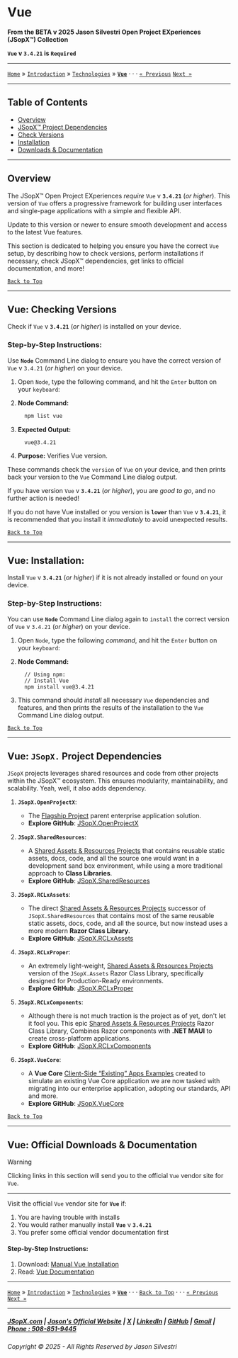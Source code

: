 ﻿# Vue

**From the ﻿BETA v 2025 Jason Silvestri Open Project EXperiences (JSopX™) Collection**

**`Vue` v `3.4.21` is `Required`**

---

[`Home`](../../../README.md) » [`Introduction`](../../../../../Introduction/) » [`Technologies`](../../../../../Technologies/) » **[`Vue`](./Vue.md)** · · · [`« Previous`](./React.md) [`Next »`](./Vite.md)

---

## Table of Contents

- [Overview](#overview)
- [JSopX™ Project Dependencies](#vue-jsopx-project-dependencies)
- [Check Versions](#vue-checking-versions)
- [Installation](#vue-installation)
- [Downloads & Documentation](#vue-official-downloads--documentation)

---

## **Overview**  

The JSopX™ Open Project EXperiences _require_ `Vue` v **`3.4.21`** (_or higher_). This version of `Vue` offers a progressive framework for building user interfaces and single-page applications with a simple and flexible API. 

Update to this version or newer to ensure smooth development and access to the latest Vue features.

This section is dedicated to helping you ensure you have the correct `Vue` setup, by describing how to check versions, perform installations if necessary, check JSopX™ dependencies, get links to official documentation, and more!


[`Back to Top`](#table-of-contents)

---

## Vue: Checking Versions

Check if `Vue` v **`3.4.21`** (_or higher_) is installed on your device.

### Step-by-Step Instructions:

Use **`Node`** Command Line dialog to ensure you have the correct version of `Vue` v `3.4.21` (_or higher_) on your device.
   
1. Open `Node`, type the following command, and hit the `Enter` button on your `keyboard`:
   
2. **Node Command:**
     ```bash
       npm list vue
     ```
3. **Expected Output:** 
     ```
       vue@3.4.21
     ```
4. **Purpose:** Verifies Vue version.

These commands check the `version` of `Vue` on your device, and then prints back your version to the `Vue` Command Line dialog output.
   
If you have version `Vue` v **`3.4.21`** (_or higher_), you are _good to go_, and no further action is needed!
   
If you do not have Vue installed or you version is **`lower`** than `Vue` v **`3.4.21`**, it is recommended that you install it _immediately_ to avoid unexpected results.


[`Back to Top`](#table-of-contents)

---

## Vue: Installation:

Install `Vue` v **`3.4.21`** (_or higher_) if it is not already installed or found on your device.

### Step-by-Step Instructions:

You can use **`Node`** Command Line dialog again to `install` the correct version of `Vue` v `3.4.21` (_or higher_) on your device.
   
1. Open `Node`, type the following _command_, and hit the `Enter` button on your `keyboard`:

2. **Node Command:**
     ```node
       // Using npm:
       // Install Vue
       npm install vue@3.4.21
      ```
    
3. This command should _install_ all necessary `Vue` dependencies and features, and then prints the results of the installation to the `Vue` Command Line dialog output.

[`Back to Top`](#table-of-contents)

---

## **Vue: `JSopX.` Project Dependencies**

`JSopX` projects leverages shared resources and code from other projects within the JSopX™ ecosystem. This ensures modularity, maintainability, and scalability. Yeah, well, it also adds dependency.

1. **`JSopX.OpenProjectX`**:
   - The [Flagship Project](../../../../../Introduction/JSopxProjectsFamilies.md#1-flagship-projects) parent enterprise application solution.
   - **Explore GitHub**: [JSopX.OpenProjectX](../../../../../OpenProjects/jsopx.OpenProjectX)

2. **`JSopX.SharedResources`**:
   - A [Shared Assets & Resources Projects](../../../../../Introduction/JSopxProjectsFamilies.md#2-shared-assets--resources-projects) that contains reusable static assets, docs, code, and all the source one would want in a development sand box environment, while using a more traditional approach to **Class Libraries**.
   - **Explore GitHub**: [JSopX.SharedResources](../../../../../OpenProjects/jsopx.SharedResources)
 
3. **`JSopX.RCLxAssets`**:
   - The direct [Shared Assets & Resources Projects](../../../../../Introduction/JSopxProjectsFamilies.md#2-shared-assets--resources-projects) successor of `JSopX.SharedResources` that contains most of the same reusable static assets, docs, code, and all the source, but now instead uses a more modern **Razor Class Library**. 
   - **Explore GitHub**: [JSopX.RCLxAssets](../../../../../OpenProjects/jsopx.RCLxAssets)

4. **`JSopX.RCLxProper`**:
   - An extremely light-weight, [Shared Assets & Resources Projects](../../../../../Introduction/JSopxProjectsFamilies.md#2-shared-assets--resources-projects) version of the `JSopX.Assets` Razor Class Library, specifically designed for Production-Ready environments.
   - **Explore GitHub**: [JSopX.RCLxProper](../../../../../OpenProjects/jsopx.RCLxProper)

5. **`JSopX.RCLxComponents`**:
   - Although there is not much traction is the project as of yet, don't let it fool you. This epic [Shared Assets & Resources Projects](../../../../../Introduction/JSopxProjectsFamilies.md#2-shared-assets--resources-projects) Razor Class Library, Combines Razor components with **.NET MAUI** to create cross-platform applications.
   - **Explore GitHub**: [JSopX.RCLxComponents](../../../../../OpenProjects/jsopx.RCLxComponents)

6. **`JSopX.VueCore`**:
    - A **Vue Core** [Client-Side “Existing” Apps Examples](../../../../../Introduction/JSopxProjectsFamilies.md#5-client-side-existing-apps-examples) created to simulate an existing Vue Core application we are now tasked with migrating into our enterprise application, adopting our standards, API and more.
    - **Explore GitHub**: [JSopX.VueCore](../../../../../OpenProjects/jsopx.VueCore)
  
[`Back to Top`](#table-of-contents)

---

## Vue: Official Downloads & Documentation

> [!WARNING]
> Clicking links in this section will send you to the official `Vue` vendor site for `Vue`.
> 

---

Visit the official `Vue` vendor site for **`Vue`** if:

1. You are having trouble with installs
2. You would rather manually install **`Vue`** v **`3.4.21`**
3. You prefer some official vendor documentation first
   
#### Step-by-Step Instructions:
   
1. Download: [Manual Vue Installation](https://vuejs.org/)
2. Read: [Vue Documentation](https://vuejs.org/guide/introduction.html)

---

[`Home`](../../../README.md) » [`Introduction`](../../../../../Introduction/) » [`Technologies`](../../../../../Technologies/) » **[`Vue`](./Vue.md)** · · · [`Back to Top`](#table-of-contents) · · · [`« Previous`](./React.md) [`Next »`](./Vite.md)

---

##### [JSopX.com](https://www.jsopx.com/) | [Jason's Official Website](https://www.jsilvestri.com/) | [X](https://www.x.com/JasonSilvestri) | [LinkedIn](http://www.linkedin.com/in/JasonSilvestri) | [GitHub](https://github.com/JasonSilvestri) | [Gmail](mailto:therealjasonsilvestri@gmail.com) | [Phone : 508-851-9445](phoneto:508-851-9445)

###### Copyright © 2025 - All Rights Reserved by Jason Silvestri
